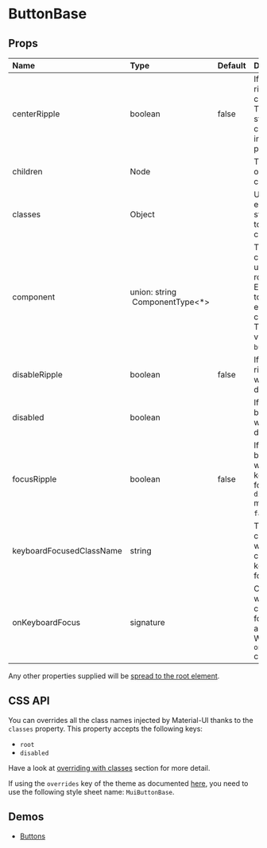 <!--- This documentation is automatically generated, do not try to edit it. -->

# ButtonBase



## Props
| Name | Type | Default | Description |
|:-----|:-----|:--------|:------------|
| centerRipple | boolean | false | If `true`, the ripples will be centered. They won't start at the cursor interaction position. |
| children | Node |  | The content of the component. |
| classes | Object |  | Useful to extend the style applied to components. |
| component | union:&nbsp;string<br>&nbsp;ComponentType<*><br> |  | The component used for the root node. Either a string to use a DOM element or a component. The default value is a `button`. |
| disableRipple | boolean | false | If `true`, the ripple effect will be disabled. |
| disabled | boolean |  | If `true`, the base button will be disabled. |
| focusRipple | boolean | false | If `true`, the base button will have a keyboard focus ripple. `disableRipple` must also be `false`. |
| keyboardFocusedClassName | string |  | The CSS class applied while the component is keyboard focused. |
| onKeyboardFocus | signature |  | Callback fired when the component is focused with a keyboard. We trigger a `onFocus` callback too. |

Any other properties supplied will be [spread to the root element](/customization/api#spread).

## CSS API

You can overrides all the class names injected by Material-UI thanks to the `classes` property.
This property accepts the following keys:
- `root`
- `disabled`

Have a look at [overriding with classes](/customization/overrides#overriding-with-classes)
section for more detail.

If using the `overrides` key of the theme as documented
[here](/customization/themes#customizing-all-instances-of-a-component-type),
you need to use the following style sheet name: `MuiButtonBase`.

## Demos

- [Buttons](/demos/buttons)

